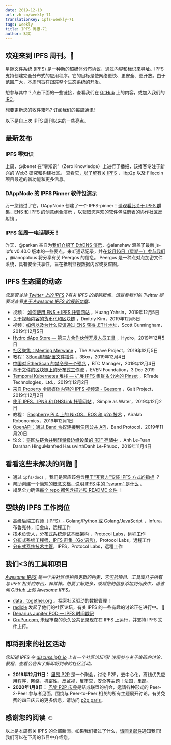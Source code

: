 ```yaml
---
date: 2019-12-10
url: zh-cn/weekly-71
translationKey: ipfs-weekly-71
tags: weekly
title: IPFS 周报-71
author: 默奕
---
```


## 欢迎来到 IPFS 周刊。👋

[星际文件系统 (IPFS)](https://ipfs.io/) 是一种新的超媒体分布协议，通过内容和标识来寻址。IPFS 支持创建完全分布式的应用程序。它的目标是使网络更快、更安全、更开放。由于范围广大，本周刊旨在跟踪整个生态系统的开发。

想参与其中？点击下面的一些链接，查看我们在 [GitHub](https://github.com/ipfs) 上的内容，或加入我们的 [IRC](https://riot.im/app/#/room/#ipfs:matrix.org)。
 
想要更新您的收件箱吗? [订阅我们的每周通讯!](http://eepurl.com/gL2Pi5)

以下是自上次 IPFS 周刊以来的一些亮点。


## 最新发布

###  IPFS 零知识

上周，@jbenet 在“零知识”（Zero Knowledge）上进行了播报，该播客专注于新兴的 Web3 研究和构建社区。
[查看它，以了解有关 IPFS](https://www.zeroknowledge.fm/106)
，libp2p 以及 Filecoin 项目最近的新功能和更多信息。

###  DAppNode 的 IPFS Pinner 软件包演示

万一您错过了它，DAppNode 创建了一个 IPFS-pinner！[请观看此关于 IPFS 群集，ENS 和 IPFS 的创意组合演示](https://www.youtube.com/watch?time_continue=1&v=I2MuNFlVnHo&feature=emb_logo)
，以获取您喜欢的软件包注册表的协作社区反射镜 。

### IPFS 每周一电话聊天！

昨天，@parkan 亲自为[我们介绍了 EthDNS 演示](https://www.youtube.com/watch?v=8S4BJKtu6rk)，@alanshaw 涵盖了最新 js-ipfs v0.40.0 版本的一些要点。来听通话记录，并在[12月16日（星期一）参与我们](https://github.com/ipfs/team-mgmt#-ipfs-weekly-call--formerly-known-as-ipfs-all-hands-call) ，@ianopolous 将分享有关 Peergos 的信息。
Peergos 是一种点对点加密文件系统，具有安全共享性，旨在抵制监视数据内容或友谊图。

##  IPFS 生态圈的动态
*您是否关注 [Twitter 上的 IPFS](https://twitter.com/IPFSbot) ?有关 IPFS 的最新新闻，请查看我们的 Twitter 提要或查看[关于 Awesome IPFS 的最新文章](https://awesome.ipfs.io/articles/)。*

+ 视频： [如何使用 ENS + IPFS 托管网站](https://www.youtube.com/watch?v=oA4oOY5zgU0&feature=emb_logo) ，Huang Yahsin，2019年12月5日
+ [关于视频内容的货币化和区块链](https://medium.com/altcoin-magazine/on-video-content-monetization-and-blockchain-eff693c72269) ，Dmitriy Kim，2019年12月5日
+ 视频：[如何以及为什么应该通过 ENS 获得 .ETH 地址](https://www.narrative.org/post/how-and-why-you-should-get-an-eth-address-with-ens)，Scott Cunningham，2019年12月5日
+ [Hydro dApp Store — 第三方合作伙伴开发人员工具](https://medium.com/project-hydro/hydro-dapp-store-3rd-party-partner-developer-tools-aa80e8fb467) ，Hydro，2019年12月5日
+ [社区聚焦：Meeting Merwane](https://medium.com/@arweave/community-spotlight-meeting-merwane-11a3c972e126) ，The Arweave Project，2019年12月5日
+ 教程：[3Box 编辑配置文件插件](https://medium.com/3box/3box-edit-profile-plugin-8502509a4ff4) ，3Box，2019年12月4日
+ [中国对 EtherScan 的禁令是一个预兆](https://btcmanager.com/china-ban-etherscan/?q=/china-ban-etherscan/&q=/china-ban-etherscan/) ，BTC Manager，2019年12月4日
+ [基于文件的区块链上的分布式工作流](https://medium.com/coinmonks/distributed-workflow-on-file-based-blockchain-cbc485cae9f5) ，EVEN Foundation，3 Dec 2019 
+ [Temporal Kubernetes 堆栈 — 扩展 IPFS 集群 & 分片的 Pinset](https://medium.com/temporal-cloud/temporal-kubernetes-stack-scaling-ipfs-clusters-sharding-the-pinset-15e614ba3003) ，RTrade Technologies，Ltd.，2019年12月2日
+ [来自 Property 令牌媒体内容的 IPFS 视频流 - Geesom](https://www.youtube.com/watch?v=qF4bk4EvxSw&feature=youtu.be) ，Galt Project，2019年12月2日
+ [使用 IPFS，IPNS 和 DNSLink 托管网站](https://simpleaswater.com/hosting-website-using-ipfs/) ，Simple as Water，2019年12月2日
+ 教程： [Raspberry Pi 4 上的 NixOS，ROS 和 p2p 技术](https://www.youtube.com/watch?v=M7XSp-ubCy0&feature=emb_logo) ，Airalab Robonomics，2019年12月1日
+ [OpenAPI：通过 Band 协议连接到任何公共 API](https://medium.com/bandprotocol/openapi-connect-to-any-public-api-with-band-protocol-5904ed0825c9)，Band Protocol，2019年11月20日
+ 论文：[将区块链合并到轻量级边缘设备的 RDF 存储中](https://link.springer.com/chapter/10.1007%2F978-3-030-33220-4_27) ，Anh Le-Tuan Darshan HinguManfred HauswirthDanh Le-Phuoc，2019年11月4日

## 看看这些未解决的问题 👀

+ 通过 <code>ipfs/docs</code> ，我们是否应该包含[用于“非官方”安装 IPFS 方式的指标](https://github.com/ipfs/docs/issues/249) ？ 
+ 帮助创建一个[简短的概念文档，说明 IPFS 中的 “swarm” 是什么](https://github.com/ipfs/docs/issues/112) 。 
+ 竭尽全力确保[每个 repo 都包含描述和 README 文件](https://github.com/ipfs/docs/issues/55) ！ 

## 空缺的 IPFS 工作岗位

+ [高级后端工程师（IPFS）- Golang/Python 或 Golang/JavaScript](https://consensys.net/open-roles/1965747/) ，Infura，布鲁克林，旧金山，远程工作
+ [技术负责人，分布式系统测试基础架构](https://jobs.lever.co/protocol/1ef5b878-573d-44fc-9fe6-c3745597c1fd) ，Protocol Labs，远程工作
+ [分布式系统工程师，IPFS 群集（Go 语言）](https://jobs.lever.co/protocol/29207ca7-76a4-470f-b94a-e24244f9adc1)，Protocol Labs，远程工作
+ [分布式系统技术主管](https://jobs.lever.co/protocol/9283f9b0-de64-4e1f-a221-5d02b0202198)，IPFS，Protocol Labs，远程工作

## 我们<3的工具和项目
*[Awesome IPFS](https://awesome.ipfs.io/) 是一个由社区维护和更新的列表，它包括项目、工具或几乎所有与 IPFS 相关的东西，非常棒。想要了解更多，或将您的信息添加到列表中，请访问 [GitHub 上的 Awesome IPFS](https://github.com/ipfs/awesome-ipfs)。*

+ [data，together.org](https://datatogether.org/) 。探索社区驱动的数据管理！ 
+ [radicle](https://radicle.community/) 发起了他们的社区论坛，有关 IPFS 的一些有趣的讨论正在进行中。 👀 
+ [Denarius Jupiter POD — IPFS 时间戳记](https://medium.com/@carsenk/denarius-jupiter-pod-ipfs-timestamping-ae457e7fcd9d)
+ [GruPur.com](https://grupur.com/feed.html), 未经审查的永久公共记录现在在 IPFS 上运行，并支持 IPFS 文件上传。 

## 即将到来的社区活动
*您知道 IPFS 在 [discuss.ipfs.io](https://discuss.ipfs.io/) 上有一个社区论坛吗? 注册参与关于编码的讨论、教程、查看公告和了解即将到来的社区活动。*

+ **2019年12月11日：** [里昂 P2P](https://www.meetup.com/France-P2P/events/266104402/) 是一个聚会，讨论 P2P，去中心化，离线优先应用程序，网络，机密性，反监视，反审查，安全等主题！法国，里昂。
+ **2020年1月8日：** [巴黎 P2P 庆典](https://p2p.paris/en/event/festival-0/)是结成联盟的机会，邀请各种形式的 Peer-2-Peer 参与者见面，围绕与 Peer-to-Peer 相关的所有主题展开讨论。有关免费的四日庆典的更多信息，请访问 [p2p.paris](https://p2p.paris/en/event/festival-0/)。  

## 感谢您的阅读 ☺️

以上是本周有关 IPFS 的全部新闻。如果我们错过了什么，[请回复邮件](mailto:newsletter@ipfs.io)通知我们! 我们可以在下周的节目中介绍您。
